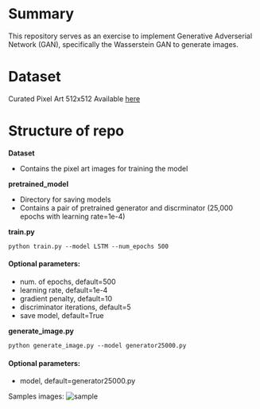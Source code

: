 # Summary 

This repository serves as an exercise to implement Generative Adverserial Network (GAN), specifically the Wasserstein GAN to generate images. 

# Dataset
Curated Pixel Art 512x512 
Available [here](https://www.kaggle.com/datasets/artvandaley/curated-pixel-art-512x512)

# Structure of repo 
<b>Dataset</b>
- Contains the pixel art images for training the model

<b>pretrained_model</b>
- Directory for saving models
- Contains a pair of pretrained generator and discrminator (25,000 epochs with learning rate=1e-4)

<b>train.py</b>
```
python train.py --model LSTM --num_epochs 500
```
#### Optional parameters:
- num. of epochs, default=500
- learning rate, default=1e-4
- gradient penalty, default=10
- discriminator iterations, default=5
- save model, default=True

<b>generate_image.py</b>
```
python generate_image.py --model generator25000.py
```
#### Optional parameters:
- model, default=generator25000.py

Samples images:
![sample](https://github.com/wzqacky/PixelGAN/assets/100191968/ef79fcdb-9730-45f2-b516-be4da851be93)


